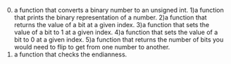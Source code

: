0) a function that converts a binary number to an unsigned int.
1)a function that prints the binary representation of a number.
2)a function that returns the value of a bit at a given index.
3)a function that sets the value of a bit to 1 at a given index.
4)a function that sets the value of a bit to 0 at a given index.
5)a function that returns the number of bits you would need to flip to get from one number to another.
6) a function that checks the endianness.
